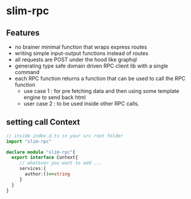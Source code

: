 # slim-rpc

## Features
- no brainer minimal function that wraps express routes 
- writing simple input-output functions instead of routes
- all requests are POST under the hood like graphql
- generating type safe domain driven RPC client lib with a single command
- each RPC function returns a function that can be used to call the RPC function 
     - use case 1 : for pre fetching data and then using some template engine to send back html
     - user case 2 : to be used inside other RPC calls.

## setting call Context
```ts
// inside index.d.ts in your src root folder
import "slim-rpc"

declare module "slim-rpc"{
  export interface Context{
     // whatever you want to add ...
     services:{
       author:()=>string
     }
  } 
}


```